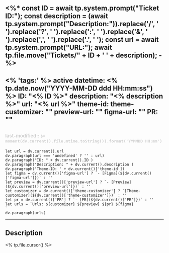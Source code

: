 <%*
const ID = await tp.system.prompt("Ticket ID:");
const description = (await tp.system.prompt("Description:")).replace('/', ' ').replace('?', ' ').replace(':', ' ').replace('&', ' ').replace(',', ' ').replace('.', ' ');
const url = await tp.system.prompt("URL:");
await tp.file.move("Tickets/" + ID + ' ' + description);
-%>
---
<% 'tags:' %> active
datetime: <% tp.date.now("YYYY-MM-DD ddd HH:mm:ss") %>
ID: "<% ID %>"
description: "<% description  %>"
url: "<% url  %>"
theme-id: 
theme-customizer: ""
preview-url: ""
figma-url: ""
PR: ""
---
<span style="font-size: 15px; opacity:.2">last-modified:: `$=  moment(dv.current().file.mtime.toString()).format('YYMMDD HH:mm')`</span>
---
```dataviewjs
let url = dv.current().url
dv.paragraph(url === 'undefined' ? '' : url)
dv.paragraph("ID: " + dv.current().ID )
dv.paragraph("Description: " + dv.current().description )
dv.paragraph('Theme-ID: ' + dv.current()['theme-id'])
let figma = dv.current()['figma-url'] ? `- [Figma](${dv.current()['figma-url']})` : ''
let preview = dv.current()['preview-url'] ? `- [Preview](${dv.current()['preview-url']})` : ''
let customizer = dv.current()['theme-customizer'] ? `[Theme-customizer](${dv.current()['theme-customizer']})` : ''
let pr = dv.current()['PR'] ? `- [PR](${dv.current()['PR']})` : ''
let urls = `Urls: ${customizer} ${preview} ${pr} ${figma}
`
dv.paragraph(urls)
```
---
## Description
<% tp.file.cursor() %>
